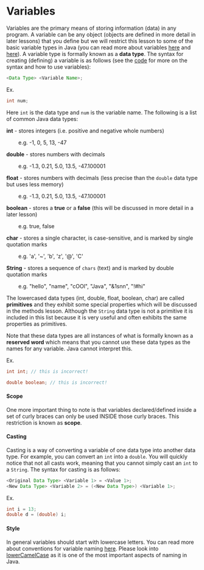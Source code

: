 # Variables

Variables are the primary means of storing information (data) in any program. A variable can be any object (objects are defined in more detail in later lessons) that you define but we will restrict this lesson to some of the basic variable types in Java (you can read more about variables [here](https://docs.oracle.com/javase/tutorial/java/nutsandbolts/variables.html) and [here](https://docs.oracle.com/javase/tutorial/java/nutsandbolts/datatypes.html)). A variable type is formally known as a **data type**. The syntax for creating (defining) a variable is as follows (see the [code](https://github.com/RamV13/iDTech-Java/blob/master/Lesson%202/Code.java) for more on the syntax and how to use variables):
```Java
<Data Type> <Variable Name>;
```
Ex. 
```Java
int num;
```
Here `int` is the data type and `num` is the variable name. The following is a list of common Java data types:

**int** - stores integers (i.e. positive and negative whole numbers)

&nbsp;&nbsp;&nbsp;&nbsp;&nbsp;&nbsp;&nbsp;&nbsp;e.g. -1, 0, 5, 13, -47

**double** - stores numbers with decimals

&nbsp;&nbsp;&nbsp;&nbsp;&nbsp;&nbsp;&nbsp;&nbsp;e.g. -1.3, 0.21, 5.0, 13.5, -47.100001

**float** - stores numbers with decimals (less precise than the `double` data type but uses less memory)

&nbsp;&nbsp;&nbsp;&nbsp;&nbsp;&nbsp;&nbsp;&nbsp;e.g. -1.3, 0.21, 5.0, 13.5, -47.100001

**boolean** - stores a **true** or a **false** (this will be discussed in more detail in a later lesson)

&nbsp;&nbsp;&nbsp;&nbsp;&nbsp;&nbsp;&nbsp;&nbsp;e.g. true, false

**char** - stores a single character, is case-sensitive, and is marked by single quotation marks

&nbsp;&nbsp;&nbsp;&nbsp;&nbsp;&nbsp;&nbsp;&nbsp;e.g. 'a', '~', 'b', 'z', '@', 'C'

**String** - stores a sequence of `chars` (text) and is marked by double quotation marks

&nbsp;&nbsp;&nbsp;&nbsp;&nbsp;&nbsp;&nbsp;&nbsp;e.g. "hello", "name", "cOOl", "Java", "&1snn", "!#hi"

The lowercased data types (int, double, float, boolean, char) are called **primitives** and they exhibit some special properties which will be discussed in the methods lesson. Although the `String` data type is not a primitive it is included in this list because it is very useful and often exhibits the same properties as primitives.

Note that these data types are all instances of what is formally known as a **reserved word** which means that you cannot use these data types as the names for any variable. Java cannot interpret this.

Ex.
```Java
int int; // this is incorrect!
```
```Java
double boolean; // this is incorrect!
```

#### Scope

One more important thing to note is that variables declared/defined inside a set of curly braces can only be used INSIDE those curly braces. This restriction is known as **scope**.

#### Casting

Casting is a way of converting a variable of one data type into another data type. For example, you can convert an `int` into a `double`. You will quickly notice that not all casts work, meaning that you cannot simply cast an `int` to a `String`. The syntax for casting is as follows:

```Java
<Original Data Type> <Variable 1> = <Value 1>;
<New Data Type> <Variable 2> = (<New Data Type>) <Variable 1>;
```
Ex.
```Java
int i = 13;
double d = (double) i;
```

#### Style

In general variables should start with lowercase letters. You can read more about conventions for variable naming [here](https://docs.oracle.com/javase/tutorial/java/nutsandbolts/variables.html). Please look into [lowerCamelCase](http://c2.com/cgi/wiki?LowerCamelCase) as it is one of the most important aspects of naming in Java.
